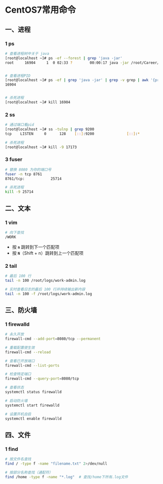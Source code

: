 # CentOS7常用命令

## 一、进程

### 1 ps

```bash
# 查看进程树中关于 java 
[root@localhost ~]# ps -ef --forest | grep 'java -jar'
root     16904     1  0 02:33 ?        00:00:17 java -jar /root/Career/Projects/springcloud-demo/work-admin/target/work-admin-1.0.0-SNAPSHOT.jar


# 查看进程PID
[root@localhost ~]# ps -ef | grep 'java -jar' | grep -v grep | awk '{print $2}'
16904


# 杀死进程
[root@localhost ~]# kill 16904
```

### 2 ss

```bash
# 通过端口看pid
[root@localhost ~]# ss -tulnp | grep 9200
tcp    LISTEN     0      128    [::]:9200               [::]:*                   users:(("java",pid=17173,fd=34))

# 杀死进程
[root@localhost ~]# kill -9 17173
```

### 3 fuser

```bash
# 替换 8080 为你的端口号
fuser -n tcp 8761  
8761/tcp:            25714

# 杀死进程
kill -9 25714
```



## 二、文本

### 1 vim

```bash
# 向下查找
/WORK
```

- 按 **`n`** 跳转到下一个匹配项
- 按 **`N`**（Shift + n）跳转到上一个匹配项

### 2 tail

```bash
# 最后 100 行
tail -n 100 /root/logs/work-admin.log

# 实时查看日志的最后 100 行并持续输出新内容
tail -n 100 -f /root/logs/work-admin.log
```



## 三、防火墙

### 1 firewalld

```bash
# 永久开放
firewall-cmd --add-port=8080/tcp --permanent

# 重载配置使生效
firewall-cmd --reload

# 查看已开放端口
firewall-cmd --list-ports

# 检查特定端口
firewall-cmd --query-port=8080/tcp

# 查看状态
systemctl status firewalld

# 启动防火墙
systemctl start firewalld

# 设置开机自启
systemctl enable firewalld
```



## 四、文件

### 1 find

```bash
# 按文件名查找
find / -type f -name "filename.txt" 2>/dev/null

# 按部分名称查找（通配符）
find /home -type f -name "*.log"  # 查找/home下所有.log文件
```

